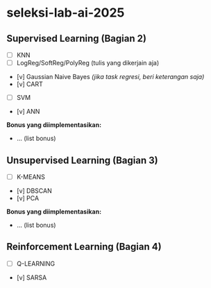 # seleksi-lab-ai-2025

## Supervised Learning (Bagian 2)
- [ ] KNN
- [ ] LogReg/SoftReg/PolyReg (tulis yang dikerjain aja)
- [v] Gaussian Naive Bayes *(jika task regresi, beri keterangan saja)*
- [v] CART
- [ ] SVM
- [v] ANN

**Bonus yang diimplementasikan:**
- … (list bonus)

## Unsupervised Learning (Bagian 3)
- [ ] K-MEANS
- [v] DBSCAN
- [v] PCA

**Bonus yang diimplementasikan:**
- … (list bonus)

## Reinforcement Learning (Bagian 4)
- [ ] Q-LEARNING
- [v] SARSA